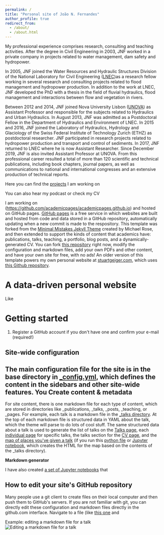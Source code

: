 ```yaml
---
permalink: /
title: "Personal site of João N. Fernandes"
author_profile: true
redirect_from: 
  - /about/
  - /about.html
---
```



My professional experience comprises research, consulting and teaching activities. 
After the degree in Civil Engineering in 2003, JNF worked in a private company in projects related to water management, dam safety and hydropower. 

In 2005, JNF joined the Water Resources and Hydraulic Structures Division of the National Laboratory for Civil Engineering ([LNEC](https://www.lnec.pt))as a research fellow working in several research and consulting projects related to flood management and hydropower production. In addition to the work at LNEC, JNF developed the PhD with a thesis in the field of fluvial hydraulics, flood management and interactions between flow and vegetation in rivers. 

Between 2012 and 2014, JNF joined Nova University Lisbon ([UNOVA](https://www.fct.unl.pt)) as Assistant Professor and responsible for the subjects related to Hydraulics and Urban Hydraulics. In August 2013, JNF was admitted as a Postdoctoral Fellow in the Department of Hydraulics and Environment of LNEC. In 2015 and 2016, JNF joined the Laboratory of Hydraulics, Hydrology and Glaciology of the Swiss Federal Institute of Technology Zurich (ETHZ) as postdoctoral researcher. JNF participated in research projects related to hydropower production and transport and control of sediments. In 2017, JNF returned to LNEC where he is now Assistant Researcher. Since December 2019, JNF is also invited Assistant Professor at UNOVA. From this professional career resulted a total of more than 120 scientific and technical publications, including book chapters, journal papers, as well as communications to national and international congresses and an extensive production of technical reports.

Here you can find the [projects](https://github.com/academicpages/academicpages.github.io) I am working on

You can also hear my podcast or check my CV

I am working on (https://github.com/academicpages/academicpages.github.io) and hosted on GitHub pages. [GitHub pages](https://pages.github.com) is a free service in which websites are built and hosted from code and data stored in a GitHub repository, automatically updating when a new commit is made to the respository. This template was forked from the [Minimal Mistakes Jekyll Theme](https://mmistakes.github.io/minimal-mistakes/) created by Michael Rose, and then extended to support the kinds of content that academics have: publications, talks, teaching, a portfolio, blog posts, and a dynamically-generated CV. You can fork [this repository](https://github.com/academicpages/academicpages.github.io) right now, modify the configuration and markdown files, add your own PDFs and other content, and have your own site for free, with no ads! An older version of this template powers my own personal website at [stuartgeiger.com](http://stuartgeiger.com), which uses [this Github repository](https://github.com/staeiou/staeiou.github.io).

A data-driven personal website
======
Like

Getting started
======
1. Register a GitHub account if you don't have one and confirm your e-mail (required!)


Site-wide configuration
------
The main configuration file for the site is in the base directory in [_config.yml](https://github.com/academicpages/academicpages.github.io/blob/master/_config.yml), which defines the content in the sidebars and other site-wide features. You 
Create content & metadata
------
For site content, there is one markdown file for each type of content, which are stored in directories like _publications, _talks, _posts, _teaching, or _pages. For example, each talk is a markdown file in the [_talks directory](https://github.com/academicpages/academicpages.github.io/tree/master/_talks). At the top of each markdown file is structured data in YAML about the talk, which the theme will parse to do lots of cool stuff. The same structured data about a talk is used to generate the list of talks on the [Talks page](https://academicpages.github.io/talks), each [individual page](https://academicpages.github.io/talks/2012-03-01-talk-1) for specific talks, the talks section for the [CV page](https://academicpages.github.io/cv), and the [map of places you've given a talk](https://academicpages.github.io/talkmap.html) (if you run this [python file](https://github.com/academicpages/academicpages.github.io/blob/master/talkmap.py) or [Jupyter notebook](https://github.com/academicpages/academicpages.github.io/blob/master/talkmap.ipynb), which creates the HTML for the map based on the contents of the _talks directory).

**Markdown generator**

I have also created [a set of Jupyter notebooks](https://github.com/academicpages/academicpages.github.io/tree/master/markdown_generator
) that 

How to edit your site's GitHub repository
------
Many people use a git client to create files on their local computer and then push them to GitHub's servers. If you are not familiar with git, you can directly edit these configuration and markdown files directly in the github.com interface. Navigate to a file (like [this one](https://github.com/academicpages/academicpages.github.io/blob/master/_talks/2012-03-01-talk-1.md) and 

Example: editing a markdown file for a talk
![Editing a markdown file for a talk](/images/editing-talk.png)
